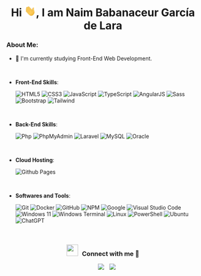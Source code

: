 <h1 align="center">Hi <img src="https://raw.githubusercontent.com/ABSphreak/ABSphreak/master/gifs/Hi.gif" width="30px">, I am Naim Babanaceur García de Lara </h1>

### About Me:
- 🏦 I'm currently studying Front-End Web Development.

<p align="center">

<br>
    
- **Front-End Skills**:

   ![HTML5](https://img.shields.io/badge/HTML5%20-%23E34F26.svg?style=for-the-badge&logo=html5&logoColor=white)
   ![CSS3](https://img.shields.io/badge/CSS3-1572B6?style=for-the-badge&logo=css3&logoColor=white)
   ![JavaScript](https://img.shields.io/badge/JavaScript%20-%23F7DF1E.svg?style=for-the-badge&logo=javascript&logoColor=black)
   ![TypeScript](https://img.shields.io/badge/TypeScript-007ACC?style=for-the-badge&logo=typescript&logoColor=white)
   ![AngularJS](https://img.shields.io/badge/Angular-DD0031?style=for-the-badge&logo=angular&logoColor=white)
   ![Sass](https://img.shields.io/badge/Sass-CC6699?style=for-the-badge&logo=sass&logoColor=white)
   ![Bootstrap](https://img.shields.io/badge/bootstrap-%238511FA.svg?style=for-the-badge&logo=bootstrap&logoColor=white)
   ![Tailwind](https://img.shields.io/badge/Tailwind_CSS-38B2AC?style=for-the-badge&logo=tailwind-css&logoColor=white)
  

<br>

- **Back-End Skills**:

    ![Php](https://img.shields.io/badge/PHP-777BB4?style=for-the-badge&logo=php&logoColor=white)
    ![PhpMyAdmin](https://img.shields.io/badge/phpmyadmin-6C78AF?style=for-the-badge&logo=phpmyadmin&logoColor=white)
    ![Laravel](https://img.shields.io/badge/Laravel-FF2D20?style=for-the-badge&logo=laravel&logoColor=white)
    ![MySQL](https://img.shields.io/badge/MySQL-005C84?style=for-the-badge&logo=mysql&logoColor=white)
    ![Oracle](https://img.shields.io/badge/Oracle-F80000?style=for-the-badge&logo=Oracle&logoColor=white)
    
    
    
  


<br>

- **Cloud Hosting**:

    ![Github Pages](https://img.shields.io/badge/GitHub%20Pages-%23327FC7.svg?style=for-the-badge&logo=github&logoColor=white)
    
<br>

- **Softwares and Tools**:

    ![Git](https://img.shields.io/badge/git-%23F05033.svg?style=for-the-badge&logo=git&logoColor=white)
   ![Docker](https://img.shields.io/badge/docker-%230db7ed.svg?style=for-the-badge&logo=docker&logoColor=white)
    ![GitHub](https://img.shields.io/badge/github-%23121011.svg?style=for-the-badge&logo=github&logoColor=white)
    ![NPM](https://img.shields.io/badge/npm-CB3837?style=for-the-badge&logo=npm&logoColor=white)
    ![Google](https://img.shields.io/badge/google-%234285F4.svg?style=for-the-badge&logo=google&logoColor=white)
    ![Visual Studio Code](https://img.shields.io/badge/Visual%20Studio%20Code-0078d7.svg?style=for-the-badge&logo=visual-studio-code&logoColor=white)
    ![Windows 11](https://img.shields.io/badge/Windows%2011-%230079d5.svg?style=for-the-badge&logo=Windows%2011&logoColor=white)
    ![Windows Terminal](https://img.shields.io/badge/Windows%20Terminal-%234D4D4D.svg?style=for-the-badge&logo=windows-terminal&logoColor=white)
    ![Linux](https://img.shields.io/badge/Linux-FCC624?style=for-the-badge&logo=linux&logoColor=black)
    ![PowerShell](https://img.shields.io/badge/powershell-5391FE?style=for-the-badge&logo=powershell&logoColor=white)
    ![Ubuntu](https://img.shields.io/badge/Ubuntu-E95420?style=for-the-badge&logo=ubuntu&logoColor=white)
    ![ChatGPT](https://img.shields.io/badge/ChatGPT-74aa9c?style=for-the-badge&logo=openai&logoColor=white)
  

<br>
</p>

<h3 align="center" > <img src="https://media.giphy.com/media/iY8CRBdQXODJSCERIr/giphy.gif" width="30" height="30" style="margin-right: 10px;">Connect with me 🤝 </h3>

<p align="center">

 <div align="center"  class="icons-social" style="margin-left: 10px;">
 	<a style="margin-left: 10px;"  target="_blank" href="https://www.linkedin.com/in/naimbgdl">
	<img src="https://img.icons8.com/doodle/40/000000/linkedin--v2.png"></a>
        <a style="margin-left: 10px;" target="_blank" href="https://github.com/NbglRoot">
	<img src="https://img.icons8.com/doodle/40/000000/github--v1.png"></a>
</div>

</p>
